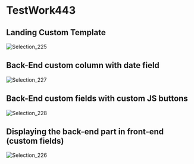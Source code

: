 # TestWork443


## Landing Custom Template
![Selection_225](https://user-images.githubusercontent.com/62178569/170895527-1a377c4f-6cce-470e-bdbf-9ae539e52c2f.png)

## Back-End custom column with date field
![Selection_227](https://user-images.githubusercontent.com/62178569/170895567-1f7b0e32-bf57-4fc2-9527-0d62e60111e7.jpg)


## Back-End custom fields with custom JS buttons
![Selection_228](https://user-images.githubusercontent.com/62178569/170895565-a52ea97e-ae0c-4e7c-a3f1-25eb7f283b5f.jpg)


## Displaying the back-end part in front-end (custom fields)
![Selection_226](https://user-images.githubusercontent.com/62178569/170895572-efe0849e-2614-4fa2-904b-2cd0df0c8866.jpg)
